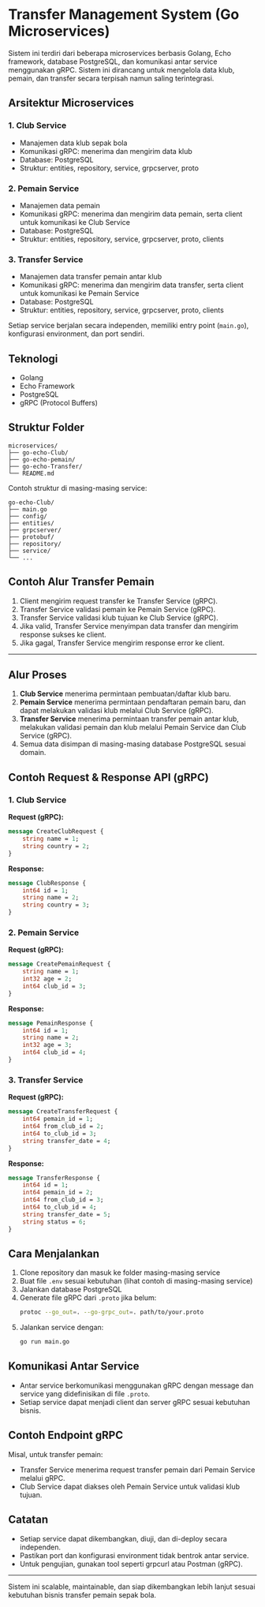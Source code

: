 # Transfer Management System (Go Microservices)

Sistem ini terdiri dari beberapa microservices berbasis Golang, Echo framework, database PostgreSQL, dan komunikasi antar service menggunakan gRPC. Sistem ini dirancang untuk mengelola data klub, pemain, dan transfer secara terpisah namun saling terintegrasi.

## Arsitektur Microservices

### 1. Club Service
- Manajemen data klub sepak bola
- Komunikasi gRPC: menerima dan mengirim data klub
- Database: PostgreSQL
- Struktur: entities, repository, service, grpcserver, proto

### 2. Pemain Service
- Manajemen data pemain
- Komunikasi gRPC: menerima dan mengirim data pemain, serta client untuk komunikasi ke Club Service
- Database: PostgreSQL
- Struktur: entities, repository, service, grpcserver, proto, clients

### 3. Transfer Service
- Manajemen data transfer pemain antar klub
- Komunikasi gRPC: menerima dan mengirim data transfer, serta client untuk komunikasi ke Pemain Service
- Database: PostgreSQL
- Struktur: entities, repository, service, grpcserver, proto, clients

Setiap service berjalan secara independen, memiliki entry point (`main.go`), konfigurasi environment, dan port sendiri.

## Teknologi
- Golang
- Echo Framework
- PostgreSQL
- gRPC (Protocol Buffers)

## Struktur Folder

```
microservices/
├── go-echo-Club/
├── go-echo-pemain/
├── go-echo-Transfer/
└── README.md
```

Contoh struktur di masing-masing service:

```
go-echo-Club/
├── main.go
├── config/
├── entities/
├── grpcserver/
├── protobuf/
├── repository/
├── service/
└── ...
```

## Contoh Alur Transfer Pemain

1. Client mengirim request transfer ke Transfer Service (gRPC).
2. Transfer Service validasi pemain ke Pemain Service (gRPC).
3. Transfer Service validasi klub tujuan ke Club Service (gRPC).
4. Jika valid, Transfer Service menyimpan data transfer dan mengirim response sukses ke client.
5. Jika gagal, Transfer Service mengirim response error ke client.

---

## Alur Proses

1. **Club Service** menerima permintaan pembuatan/daftar klub baru.
2. **Pemain Service** menerima permintaan pendaftaran pemain baru, dan dapat melakukan validasi klub melalui Club Service (gRPC).
3. **Transfer Service** menerima permintaan transfer pemain antar klub, melakukan validasi pemain dan klub melalui Pemain Service dan Club Service (gRPC).
4. Semua data disimpan di masing-masing database PostgreSQL sesuai domain.

## Contoh Request & Response API (gRPC)

### 1. Club Service
**Request (gRPC):**
```protobuf
message CreateClubRequest {
	string name = 1;
	string country = 2;
}
```
**Response:**
```protobuf
message ClubResponse {
	int64 id = 1;
	string name = 2;
	string country = 3;
}
```

### 2. Pemain Service
**Request (gRPC):**
```protobuf
message CreatePemainRequest {
	string name = 1;
	int32 age = 2;
	int64 club_id = 3;
}
```
**Response:**
```protobuf
message PemainResponse {
	int64 id = 1;
	string name = 2;
	int32 age = 3;
	int64 club_id = 4;
}
```

### 3. Transfer Service
**Request (gRPC):**
```protobuf
message CreateTransferRequest {
	int64 pemain_id = 1;
	int64 from_club_id = 2;
	int64 to_club_id = 3;
	string transfer_date = 4;
}
```
**Response:**
```protobuf
message TransferResponse {
	int64 id = 1;
	int64 pemain_id = 2;
	int64 from_club_id = 3;
	int64 to_club_id = 4;
	string transfer_date = 5;
	string status = 6;
}
```

## Cara Menjalankan
1. Clone repository dan masuk ke folder masing-masing service
2. Buat file `.env` sesuai kebutuhan (lihat contoh di masing-masing service)
3. Jalankan database PostgreSQL
4. Generate file gRPC dari `.proto` jika belum:
	```bash
	protoc --go_out=. --go-grpc_out=. path/to/your.proto
	```
5. Jalankan service dengan:
	```bash
	go run main.go
	```

## Komunikasi Antar Service
- Antar service berkomunikasi menggunakan gRPC dengan message dan service yang didefinisikan di file `.proto`.
- Setiap service dapat menjadi client dan server gRPC sesuai kebutuhan bisnis.

## Contoh Endpoint gRPC
Misal, untuk transfer pemain:
- Transfer Service menerima request transfer pemain dari Pemain Service melalui gRPC.
- Club Service dapat diakses oleh Pemain Service untuk validasi klub tujuan.

## Catatan
- Setiap service dapat dikembangkan, diuji, dan di-deploy secara independen.
- Pastikan port dan konfigurasi environment tidak bentrok antar service.
- Untuk pengujian, gunakan tool seperti grpcurl atau Postman (gRPC).

---
Sistem ini scalable, maintainable, dan siap dikembangkan lebih lanjut sesuai kebutuhan bisnis transfer pemain sepak bola.
